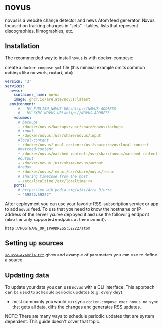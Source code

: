 # novus
novus is a website change detector and news Atom feed generator. Novus focused on tracking changes in "sets" - tables, lists that represent discographies, filmographies, etc.

## Installation

The recommended way to install `novus` is with docker-compose:

create a `docker-compose.yml` file (this minimal example omits common settings like network, restart, etc):

```yaml
version: '3'
services:
  novus:
    container_name: novus
    image: ghcr.io/arelate/novus:latest
  environment:
      # - NV_PUBLISH_NOVUS-URL=http://NOVUS-ADDRESS
      # - NV_SYNC_NOVUS-URL=http://NOVUS-ADDRESS
    volumes:
      # backups
      - /docker/novus/backups:/usr/share/novus/backups
      # input
      - /docker/novus:/usr/share/novus/input
      #local-content
      - /docker/novus/local-content:/usr/share/novus/local-content
      #matched-content
      - /docker/novus/matched-content:/usr/share/novus/matched-content
      #output
      - /docker/novus:/usr/share/novus/output
      #redux
      - /docker/novus/redux:/usr/share/novus/redux
      # sharing timezone from the host
      - /etc/localtime:/etc/localtime:ro
    ports:
      # https://en.wikipedia.org/wiki/Acta_Diurna
      - "59222:59222"
```

After deployment you can use your favorite RSS-subscription service or app to add `novus` feed. To use that you need to know the hostname or IP-address of the server you've deployed it and use the following endpoint (also the only supported endpoint at the moment):

`http://HOSTNAME_OR_IPADDRESS:59222/atom`

## Setting up sources

[`source-example.txt`](https://github.com/boggydigital/novus/blob/main/sources-example.txt) gives and example of parameters you can use to define a source.  

## Updating data

To update your data you can use `novus` with a CLI interface. This approach can be used to schedule periodic updates (e.g. every day):

- most commonly you would run sync `docker-compose exec novus nv sync` that gets all data, diffs the changes and generates RSS updates.

NOTE: There are many ways to schedule periodic updates that are system dependent. This guide doesn't cover that topic. 